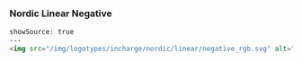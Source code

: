 ### Nordic Linear Negative

```html
showSource: true
---
<img src="/img/logotypes/incharge/nordic/linear/negative_rgb.svg" alt="incharge_logotype_nordic_linear_negative_rgb" />
```
